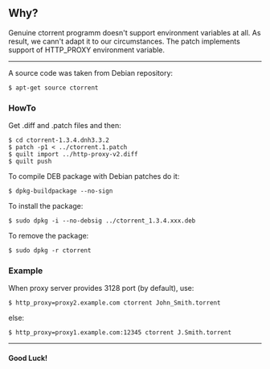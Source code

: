 ## Why?
Genuine ctorrent programm doesn't support environment variables at all. As result, we cann't adapt it to our circumstances. The patch implements support of HTTP_PROXY environment variable.
___
A source code was taken from Debian repository:
```Shell
$ apt-get source ctorrent
```
### HowTo
Get .diff and .patch files and then:
```Shell
$ cd ctorrent-1.3.4.dnh3.3.2
$ patch -p1 < ../ctorrent.1.patch
$ quilt import ../http-proxy-v2.diff
$ quilt push
```

To compile DEB package with Debian patches do it:
```Shell
$ dpkg-buildpackage --no-sign
```
To install the package:
```Shell
$ sudo dpkg -i --no-debsig ../ctorrent_1.3.4.xxx.deb
```
To remove the package:
```Shell
$ sudo dpkg -r ctorrent
```
### Example
When proxy server provides 3128 port (by default), use:
```Shell
$ http_proxy=proxy2.example.com ctorrent John_Smith.torrent
```
else:
```Shell
$ http_proxy=proxy1.example.com:12345 ctorrent J.Smith.torrent
```
___
#### Good Luck!
